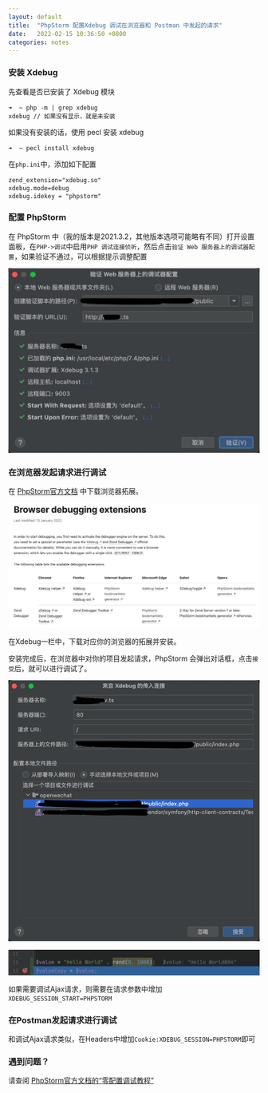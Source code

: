 ```yaml
---
layout: default
title:  "PhpStorm 配置Xdebug 调试在浏览器和 Postman 中发起的请求"
date:   2022-02-15 10:36:50 +0800
categories: notes
---
```


### 安装 Xdebug

先查看是否已安装了 Xdebug 模块

```
➜  ~ php -m | grep xdebug
xdebug // 如果没有显示，就是未安装
```

如果没有安装的话，使用 pecl 安装 xdebug

```
➜  ~ pecl install xdebug
```

在`php.ini`中，添加如下配置

```
zend_extension="xdebug.so"
xdebug.mode=debug
xdebug.idekey = "phpstorm"
```

### 配置 PhpStorm

在 PhpStorm 中（我的版本是2021.3.2，其他版本选项可能略有不同）打开设置面板，在`PHP->调试`中启用`PHP 调试连接侦听`，然后点击`验证 Web 服务器上的调试器配置`，如果验证不通过，可以根据提示调整配置  

![Test PhpStorm Xdebug config](/images/2022-02-15/test_phpstorm_xdebug_config.jpg "验证 Web 服务器上的调试器配置")

### 在浏览器发起请求进行调试

在 [PhpStorm官方文档](https://www.jetbrains.com/help/phpstorm/2021.3/browser-debugging-extensions.html) 中下载浏览器拓展。

![Download Xdebug Helper](/images/2022-02-15/xdebug_download.png "下载Xdebug Helper")

在Xdebug一栏中，下载对应你的浏览器的拓展并安装。  

安装完成后，在浏览器中对你的项目发起请求，PhpStorm 会弹出对话框，点击`接受`后，就可以进行调试了。  

![Accept Xdebug](/images/2022-02-15/accept_xdebug.png "接受来自Xdebug的传入连接")

![Breakpoint in PhpStorm](/images/2022-02-15/helloworld.png "在PhpStorm中断点")

如果需要调试Ajax请求，则需要在请求参数中增加`XDEBUG_SESSION_START=PHPSTORM`  

### 在Postman发起请求进行调试

和调试Ajax请求类似，在Headers中增加`Cookie:XDEBUG_SESSION=PHPSTORM`即可  

### 遇到问题？

请查阅 [PhpStorm官方文档的“零配置调试教程”](https://www.jetbrains.com/help/phpstorm/2021.3/zero-configuration-debugging.html?utm_source=product&utm_medium=link&utm_campaign=PS&utm_content=2021.3)

